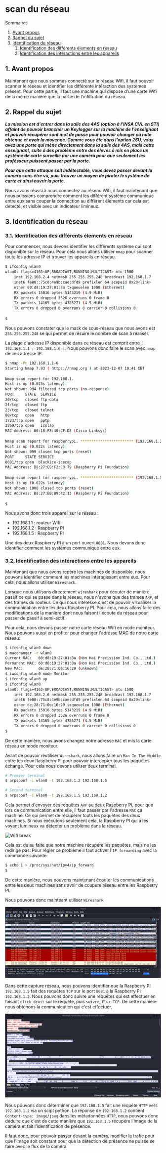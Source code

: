 # scan du réseau

Sommaire:

1. [Avant propos](#1-avant-propos)
2. [Rappel du sujet](#2-rappel-du-sujet)
3. [Identification du réseau](#3-identification-du-reseau)
	1. [Identification des différents élements en réseau](#31-identification-des-differents-elements-en-reseau)
	2. [Identification des intéractions entre les appareils](#32-identification-des-interactions-entre-les-appareils)

## 1. Avant propos

Maintenant que nous sommes connecté sur le réseau Wifi, il faut pouvoir scanner le réseau et identifier les différente intéraction des systèmes présent. Pour cette partie, il faut une machine qui dispose d'une carte Wifi de la même manière que la partie de l'infiltration du réseau.

## 2. Rappel du sujet

***La mission est d'entrer dans la salle des 4AS (option à l'INSA CVL en STI) affaint de pouvoir brancher un Keylogger sur la machine de l'enseignant et pouvoir récupérer sont mot de passe pour pouvoir changer ça note obtenue et avoir la moyenne. Comme vous ête dans l'option 2SU, vous avez une porte qui mène directement dans la salle des 4AS, mais cette enseignant, suite à des problème entre des éleves à mis en place un système de carte surveillé par une caméra pour que seulement les profésseur puissent passer par la porte.***

***Pour que cette attaque soit indétectable, vous devez passer devant la caméra sans être vu, puis trouver un moyen de pirater le système de carte et ainsi ouvrir la porte.***

Nous avons réussi à nous connectez au réseau Wifi, il faut maintenant que nous puissions comprendre comment les différent système communique entre eux sans couper la connection au différent élements car cela est détecté, et visible avec un indicateur limineux.

## 3. Identification du réseau

### 3.1. Identification des différents élements en réseau

Pour commencer, nous devons identifier les différents système qui sont disponible sur le réseau. Pour cela nous allons utiliser `nmap` pour scanner toute les adresse IP et trouver les appareils en réseau.

```bash
$ ifconfig wlan0
wlan0: flags=4163<UP,BROADCAST,RUNNING,MULTICAST> mtu 1500
	inet 192.168.2.4 netmask 255.255.255.248 broadcast 192.168.1.7
	inet6 fe80::75c8:4e9b:cae:dfd9 prefixlen 64 scopeid 0x20<link>
	ether 60:d8:19:27:01:8a txqueuelen 1000 (Ethernet)
	RX packets 15016 bytes 5143219 (4.9 MiB)
	RX errors 0 dropped 3526 overruns 0 frame 0
	TX packets 14165 bytes 4785271 (4.5 MiB)
	TX errors 0 dropped 0 overruns 0 carrier 0 collisions 0

$
```

Nous pouvons constater que le mask de sous-réseau que nous avons est `255.255.255.248` se qui permet de résuire le nombre de scan à réaliser.

La plage d'adresse IP disponible dans ce réseau est comprit entre `[ 192.168.1.1 ; 192.168.1.6 ]`. Nous pouvons donc faire le scan avec `nmap` de ces adresse IP.

```bash
$ nmap -Pn 192.168.1.1-6
Starting Nmap 7.93 ( https://nmap.org ) at 2023-12-07 10:41 CET

Nmap scan report for 192.168.1.
Host is up (0.023s latency).
Not shown: 994 filtered tcp ports (no-response)
PORT     STATE  SERVICE
20/tcp   closed ftp-data
21/tcp   closed ftp
23/tcp   closed telnet
80/tcp   open   http
1723/tcp open   pptp
2869/tcp open   icslap
MAC Address: 00:18:F8:40:CF:D8 (Cisco-Linksys)

Nmap scan report for raspberrypi. ************************ (192.168.1.2)
Host is up (0.022s latency)
Not shown: 999 closed tcp ports (reset)
PORT     STATE SERVICE
8081/tcp open  blackice-icecap
MAC Address: B8:27:EB:F2:C3:79 (Raspberry Pi Foundation)

Nmap scan report for raspberrypi. ************************ (192.168.1.5)
Host is up (0.022s latency)
Not shown: 1000 closed tcp ports (reset)
MAC Address: B8:27:EB:B9:42:13 (Raspberry Pi Foundation)

$
```

Nous avons donc trois appareil sur le réseau :
 - 192.168.1.1 : routeur Wifi
 - 192.168.1.2 : Raspberry PI
 - 192.168.1.5 : Raspberry PI

Une des deux Raspberry PI à un port ouvert `8081`. Nous devons donc identifier comment les systèmes communique entre eux.

### 3.2. Identification des intéractions entre les appareils

Maintenant que nous avons repéré les machines de disponible, nous pouvons identifier comment les machines intéragissent entre eux. Pour cela, nous allons utiliser `Wireshark`.

Lorsque nous utilisons directement `wireshark` pour écouter de manière passif ce qui se passe dans la réseau, nous n'avons que des trames `ARP`, et des trames du routeur. Ce qui nous intéresse c'est de pouvoir visualiser la communication entre les deux Raspberry PI. Pour cela, nous allons faire des modifications de la manière dont nous faisont l'écoute du réseau pour passer de passif à semi-actif.

Pour cela, nous devons passer notre carte réseau Wifi en mode moniteur. Nous pouvons aussi en profiter pour changer l'adresse MAC de notre carte réseau:

```bash
$ ifconfig wlan0 down
$ macchanger -r wlan0
Current MAC:   60:d8:19:27:01:8a (Hon Hai Precission Ind. Co., Ltd.)
Permanent MAC: 60:d8:19:27:01:8a (Hon Hai Precission Ind. Co., Ltd.)
New MAC:       de:28:71:0e:16:29 (unknown)
$ iwconfig wlan0 mode Monitor
$ ifconfig wlan0 up
$ ifconfig wlan0
wlan0: flags=4163<UP,BROADCAST,RUNNING,MULTICAST> mtu 1500
	inet 192.168.2.6 netmask 255.255.255.248 broadcast 192.168.1.7
	inet6 fe80::75c8:4e9b:cae:dfd9 prefixlen 64 scopeid 0x20<link>
	ether de:28:71:0e:16:29 txqueuelen 1000 (Ethernet)
	RX packets 15016 bytes 5143219 (4.9 MiB)
	RX errors 0 dropped 3526 overruns 0 frame 0
	TX packets 14165 bytes 4785271 (4.5 MiB)
	TX errors 0 dropped 0 overruns 0 carrier 0 collisions 0
$
```

De cette manière, nous avons changez notre adresse `MAC` et mis la carte réseau en mode moniteur.

Avant de pouvoir réutiliser `Wireshark`, nous allons faire un `Man In The Middle` entre les deux Raspberry PI pour pouvoir intercepter tous les paquêtes échangé. Pour cela nous devons utiliser deux terminal.

```bash
# Premier terminal
$ arpspoof -i wlan0 -t 192.168.1.2 192.168.1.5
```

```bash
# Second terminal
$ arpspoof -i wlan0 -t 192.168.1.5 192.168.1.2
```

Cela permet d'envoyer des requêtes `ARP` au deux Raspberry PI,  pour que lors de communication entre elle, il faut passer par l'adresse `MAC` ça machine. Ce qui permet de récupérer touts les paquêtes des deux machines. Si nous exécutons seulement cela, la Raspberry PI qui a les voyant lumineux va détecter un problème dans le réseau.

![Wifi break](./imgs/01_network_break.png "Wifi break")

Cela est du au faite que notre machine récupére les paquêtes, mais ne les redirige pas. Pour régler ce problème il faut activer l'`IP forwarding` avec la commande suivante:

```bash
$ echo 1 > /proc/sys/net/ipv4/ip_forward
$
``` 

De cette manière, nous pouvons maintenant écouter les communications entre les deux machines sans avoir de coupure réseau entre les Raspberry PI.

Nous pouvons donc mainteant utiliser `Wireshark`

![wireshark](./imgs/02_capture_wireshark.png "wireshak")

Dans cette capture réseau, nous pouvons identifier que la Raspberry PI `192.168.1.5` fait des requêtes `TCP` sur le port `8081` à la Raspberry PI `192.168.1.2`. Nous pouvons donc suivre une requêtes qui est effectuer en faisant `click droit` sur le requête, puis `suivre`, `Flux TCP`. De cette manière nous obtenons la communication qui c'est effectuer.

![tcp](./imgs/03_tcp_capture.png "tcp")

Nous pouvons donc déterminer que `192.168.1.5` fait une requête `HTTP` vers `192.168.1.2` via un scipt python. La réponse de `192.168.1.2` contient `Content-type: image/jpeg` dans les métadonnées `HTTP`, nous pouvons donc déduire que c'est de cette manière que `192.168.1.5` récupére l'image de la caméra et fait l'identification de présence.

Il faut donc, pour pouvoir passer devant la caméra, modifier le trafic pour que l'image soit constant pour que la détection de présence ne puisse se faire avec le flux de la caméra.

